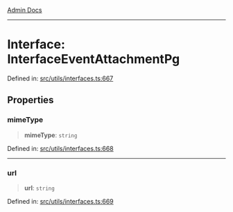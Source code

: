 [Admin Docs](/)

***

# Interface: InterfaceEventAttachmentPg

Defined in: [src/utils/interfaces.ts:667](https://github.com/PalisadoesFoundation/talawa-admin/blob/main/src/utils/interfaces.ts#L667)

## Properties

### mimeType

> **mimeType**: `string`

Defined in: [src/utils/interfaces.ts:668](https://github.com/PalisadoesFoundation/talawa-admin/blob/main/src/utils/interfaces.ts#L668)

***

### url

> **url**: `string`

Defined in: [src/utils/interfaces.ts:669](https://github.com/PalisadoesFoundation/talawa-admin/blob/main/src/utils/interfaces.ts#L669)
